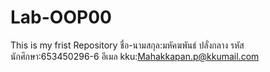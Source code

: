 # Lab-OOP00
This is my frist Repository
ชื่อ-นามสกุล:มหัคฆพันธ์ ปลั่งกลาง
รหัสนักศึกษา:653450296-6
อีเมล kku:Mahakkapan.p@kkumail.com

